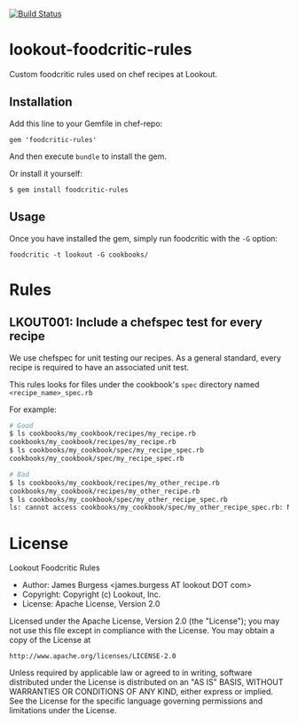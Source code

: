 [![Build Status](https://travis-ci.org/lookout/lookout-foodcritic-rules.png?branch=master)](https://travis-ci.org/lookout/lookout-foodcritic-rules)

# lookout-foodcritic-rules

Custom foodcritic rules used on chef recipes at Lookout.

## Installation

Add this line to your Gemfile in chef-repo:

    gem 'foodcritic-rules'

And then execute `bundle` to install the gem.

Or install it yourself:

    $ gem install foodcritic-rules

## Usage

Once you have installed the gem, simply run foodcritic with the `-G` option:

    foodcritic -t lookout -G cookbooks/

# Rules

## <a id="LKOUT001"></a>LKOUT001: Include a chefspec test for every recipe

We use chefspec for unit testing our recipes.  As a general standard, every
recipe is required to have an associated unit test.

This rules looks for files under the cookbook's `spec` directory named
`<recipe_name>_spec.rb`

For example:

```bash
# Good
$ ls cookbooks/my_cookbook/recipes/my_recipe.rb 
cookbooks/my_cookbook/recipes/my_recipe.rb
$ ls cookbooks/my_cookbook/spec/my_recipe_spec.rb 
cookbooks/my_cookbook/spec/my_recipe_spec.rb

# Bad
$ ls cookbooks/my_cookbook/recipes/my_other_recipe.rb 
cookbooks/my_cookbook/recipes/my_other_recipe.rb
$ ls cookbooks/my_cookbook/spec/my_other_recipe_spec.rb 
ls: cannot access cookbooks/my_cookbook/spec/my_other_recipe_spec.rb: No such file or directory
```

# License

Lookout Foodcritic Rules

* Author: James Burgess <james.burgess AT lookout DOT com>
* Copyright: Copyright (c) Lookout, Inc.
* License: Apache License, Version 2.0

Licensed under the Apache License, Version 2.0 (the "License");
you may not use this file except in compliance with the License.
You may obtain a copy of the License at

    http://www.apache.org/licenses/LICENSE-2.0

Unless required by applicable law or agreed to in writing, software
distributed under the License is distributed on an "AS IS" BASIS,
WITHOUT WARRANTIES OR CONDITIONS OF ANY KIND, either express or implied.
See the License for the specific language governing permissions and
limitations under the License.
